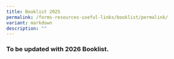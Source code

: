 ```yaml
---
title: Booklist 2025
permalink: /forms-resources-useful-links/booklist/permalink/
variant: markdown
description: ""
---
```

### To be updated with 2026 Booklist.